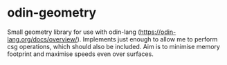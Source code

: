 # odin-geometry
Small geometry library for use with odin-lang (https://odin-lang.org/docs/overview/).
Implements just enough to allow me to perform csg operations, which should also be included.
Aim is to minimise memory footprint and maximise speeds even over surfaces.

